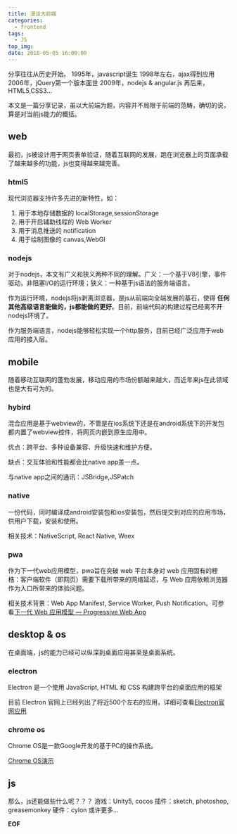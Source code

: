 ```yaml
---
title: 漫谈大前端
categories:
  - frontend
tags:
  - JS
top_img:
date: 2018-05-05 16:00:00
---
```


分享往往从历史开始。
1995年，javascript诞生
1998年左右，ajax得到应用
2006年，jQuery第一个版本面世
2009年，nodejs & angular.js
再后来，HTML5,CSS3...

<!--more-->

本文是一篇分享记录，虽以大前端为题，内容并不局限于前端的范畴，确切的说，算是对当前js能力的概括。

## web

最初，js被设计用于网页表单验证，随着互联网的发展，跑在浏览器上的页面承载了越来越多的功能，js也变得越来越完善。

### html5

现代浏览器支持许多先进的新特性，如：
1. 用于本地存储数据的 localStorage,sessionStorage
2. 用于开启辅助线程的 Web Worker
3. 用于消息推送的 notification
4. 用于绘制图像的 canvas,WebGl


### nodejs

对于nodejs，本文有广义和狭义两种不同的理解。广义：一个基于V8引擎，事件驱动，非阻塞I/O的运行环境；狭义：一种基于js语法的服务端语言。

作为运行环境，nodejs将js剥离浏览器，是js从前端向全端发展的基石，使得 **任何其他高级语言能做的，js都能做的更好**。目前，前端代码的构建过程已经离不开nodejs环境了。

作为服务端语言，nodejs能够轻松实现一个http服务，目前已经广泛应用于web应用的接入层。


## mobile

随着移动互联网的蓬勃发展，移动应用的市场份额越来越大，而近年来js在此领域也是大有可为的。

### hybird

混合应用是基于webview的，不管是在ios系统下还是在android系统下的开发包都内置了webview控件，将网页内嵌到原生应用中。

优点：跨平台、多种设备兼容、升级快速和维护方便。

缺点：交互体验和性能都会比native app差一点。

与native app之间的通讯：JSBridge,JSPatch

### native

一份代码，同时编译成android安装包和ios安装包，然后提交到对应的应用市场，供用户下载，安装和使用。

相关技术：NativeScript, React Native, Weex

### pwa

作为下一代web应用模型，pwa旨在突破 web 平台本身对 web 应用固有的桎梏：客户端软件（即网页）需要下载所带来的网络延迟，与 Web 应用依赖浏览器作为入口所带来的体验问题。

相关技术背景：Web App Manifest, Service Worker, Push Notification。可参看[下一代 Web 应用模型 — Progressive Web App](https://zhuanlan.zhihu.com/p/25167289)

## desktop & os

在桌面端，js的能力已经可以纵深到桌面应用甚至是桌面系统。

### electron

Electron 是一个使用 JavaScript, HTML 和 CSS 构建跨平台的桌面应用的框架

目前 Electron 官网上已经列出了将近500个左右的应用，详细可查看[Electron官网应用](https://electronjs.org/apps)

### chrome os

Chrome OS是一款Google开发的基于PC的操作系统。

[Chrome OS演示](https://www.bilibili.com/video/av279438/)

## js

那么，js还能做些什么呢？？？
游戏：Unity5, cocos
插件：sketch, photoshop, greasemonkey
硬件：cylon
或许更多...

**EOF**